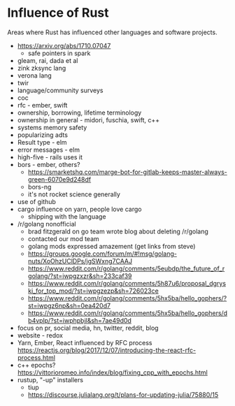 # Influence of Rust

Areas where Rust has influenced other languages and software projects.


- https://arxiv.org/abs/1710.07047
  - safe pointers in spark
- gleam, rai, dada et al
- zink zksync lang
- verona lang
- twir
- language/community surveys
- coc
- rfc - ember, swift
- ownership, borrowing, lifetime terminology
- ownership in general - midori, fuschia, swift, c++
- systems memory safety
- popularizing adts
- Result type - elm
- error messages - elm
- high-five - rails uses it
- bors - ember, others?
  - https://smarketshq.com/marge-bot-for-gitlab-keeps-master-always-green-6070e9d248df
  - bors-ng
  - it's not rocket science generally
- use of github
- cargo influence on yarn, people love cargo
  - shipping with the language
- /r/golang nonofficial
  - brad fitzgerald on go team wrote blog about deleting /r/golang
  - contacted our mod team
  - golang mods expressed amazement (get links from steve)
  - https://groups.google.com/forum/m/#!msg/golang-nuts/XoOhzUClDPs/jgSWxng7CAAJ
  - https://www.reddit.com/r/golang/comments/5eubdp/the_future_of_rgolang/?st=iwpgzxzr&sh=233caf39
  - https://www.reddit.com/r/golang/comments/5h87u6/proposal_dgryski_for_top_mod/?st=iwpgzezp&sh=726023ce
  - https://www.reddit.com/r/golang/comments/5hx5ba/hello_gophers/?st=iwpgz6np&sh=0ea420d7
  - https://www.reddit.com/r/golang/comments/5hx5ba/hello_gophers/db4vplp/?st=iwphpbjl&sh=7ae49d0d
- focus on pr, social media, hn, twitter, reddit, blog
- website - redox
- Yarn, Ember, React influenced by RFC process https://reactjs.org/blog/2017/12/07/introducing-the-react-rfc-process.html
- c++ epochs? https://vittorioromeo.info/index/blog/fixing_cpp_with_epochs.html
- rustup, "-up" installers
  - tiup
  - https://discourse.julialang.org/t/plans-for-updating-julia/75880/15